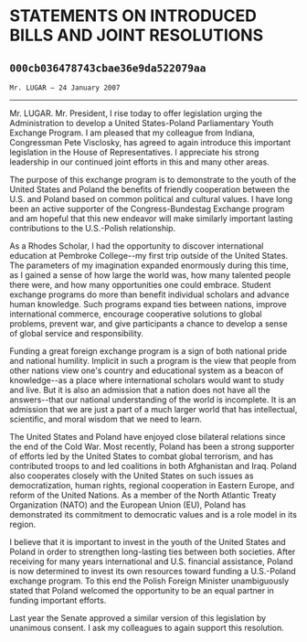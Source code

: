 # STATEMENTS ON INTRODUCED BILLS AND JOINT RESOLUTIONS
## `000cb036478743cbae36e9da522079aa`
`Mr. LUGAR — 24 January 2007`

---


Mr. LUGAR. Mr. President, I rise today to offer legislation urging 
the Administration to develop a United States-Poland Parliamentary 
Youth Exchange Program. I am pleased that my colleague from Indiana, 
Congressman Pete Visclosky, has agreed to again introduce this 
important legislation in the House of Representatives. I appreciate his 
strong leadership in our continued joint efforts in this and many other 
areas.

The purpose of this exchange program is to demonstrate to the youth 
of the United States and Poland the benefits of friendly cooperation 
between the U.S. and Poland based on common political and cultural 
values. I have long been an active supporter of the Congress-Bundestag 
Exchange program and am hopeful that this new endeavor will make 
similarly important lasting contributions to the U.S.-Polish 
relationship.

As a Rhodes Scholar, I had the opportunity to discover international 
education at Pembroke College--my first trip outside of the United 
States. The parameters of my imagination expanded enormously during 
this time, as I gained a sense of how large the world was, how many 
talented people there were, and how many opportunities one could 
embrace. Student exchange programs do more than benefit individual 
scholars and advance human knowledge. Such programs expand ties between 
nations, improve international commerce, encourage cooperative 
solutions to global problems, prevent war, and give participants a 
chance to develop a sense of global service and responsibility.

Funding a great foreign exchange program is a sign of both national 
pride and national humility. Implicit in such a program is the view 
that people from other nations view one's country and educational 
system as a beacon of knowledge--as a place where international 
scholars would want to study and live. But it is also an admission that 
a nation does not have all the answers--that our national understanding 
of the world is incomplete. It is an admission that we are just a part 
of a much larger world that has intellectual, scientific, and moral 
wisdom that we need to learn.

The United States and Poland have enjoyed close bilateral relations 
since the end of the Cold War. Most recently, Poland has been a strong 
supporter of efforts led by the United States to combat global 
terrorism, and has contributed troops to and led coalitions in both 
Afghanistan and Iraq. Poland also cooperates closely with the United 
States on such issues as democratization, human rights, regional 
cooperation in Eastern Europe, and reform of the United Nations. As a 
member of the North Atlantic Treaty Organization (NATO) and the 
European Union (EU), Poland has demonstrated its commitment to 
democratic values and is a role model in its region.

I believe that it is important to invest in the youth of the United 
States and Poland in order to strengthen long-lasting ties between both 
societies. After receiving for many years international and U.S. 
financial assistance, Poland is now determined to invest its own 
resources toward funding a U.S.-Poland exchange program. To this end 
the Polish Foreign Minister unambiguously stated that Poland welcomed 
the opportunity to be an equal partner in funding important efforts.

Last year the Senate approved a similar version of this legislation 
by unanimous consent. I ask my colleagues to again support this 
resolution.
